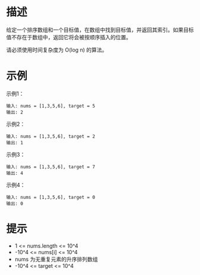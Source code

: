 # 描述

给定一个排序数组和一个目标值，在数组中找到目标值，并返回其索引。如果目标值不存在于数组中，返回它将会被按顺序插入的位置。

请必须使用时间复杂度为 O(log n) 的算法。

# 示例

示例1：

```shell
输入: nums = [1,3,5,6], target = 5
输出: 2
```

示例2：

```shell
输入: nums = [1,3,5,6], target = 2
输出: 1
```

示例3：

```shell
输入: nums = [1,3,5,6], target = 7
输出: 4
```

示例4：

```shell
输入: nums = [1,3,5,6], target = 0
输出: 0
```

# 提示

- 1 <= nums.length <= 10^4
- -10^4 <= nums[i] <= 10^4
- nums 为无重复元素的升序排列数组
- -10^4 <= target <= 10^4
